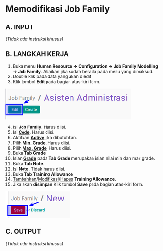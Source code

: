 # Memodifikasi Job Family

## A. INPUT

*(Tidak ada instruksi khusus)*

## B. LANGKAH KERJA

1. Buka menu **Human Resource -> Configuration -> Job Family Modelling -> Job Family**. Abaikan jika sudah berada pada menu yang dimaksud.
2. Double klik pada data yang akan diedit
3. Klik tombol **Edit** pada bagian atas-kiri form.

![](../../img/job-family/tombol-edit.png)

4. Isi **[Job Family](./penjelasan.md#field-name)**. Harus diisi.
5. Isi **[Code](./penjelasan.md#field-code)**. Harus diisi.
6. Aktifkan **[Active](./penjelasan.md#field-active)** jika dibutuhkan.
7. Pilih **[Min. Grade](./penjelasan.md#field-min-grade)**. Harus diisi.
8. Pilih **[Max. Grade](./penjelasan.md#field-max-grade)**. Harus diisi.
9. Buka **Tab Grade**
10. Isian **[Grade](./penjelasan.md#field-tab-job-grades)** pada **Tab Grade** merupakan isian nilai min dan max grade.
11. Buka **Tab Note**.
12. Isi **[Note](./penjelasan.md#field-note)**. Tidak harus diisi.
13. Buka **Tab Training Allowance**
14. <a name="l14">[Tambahkan](./membuat-allowance.md)/[Modifikasi](./modifikasi-allowance.md)/[Hapus](./hapus-allowance.md)</a>  **Training Allowance**.
15. Jika akan **disimpan** Klik tombol **Save** pada bagian atas-kiri form.

![](../../img/job-family/tombol-save-create.png)

## C. OUTPUT

*(Tidak ada instruksi khusus)*
